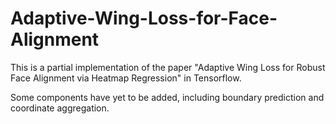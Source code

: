 # Adaptive-Wing-Loss-for-Face-Alignment
This is a partial implementation of the paper "Adaptive Wing Loss for Robust Face Alignment via Heatmap Regression" in Tensorflow. 

Some components have yet to be added, including boundary prediction and coordinate aggregation. 
